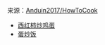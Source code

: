 来源：[Anduin2017/HowToCook](https://github.com/Anduin2017/HowToCook)

- [西红柿炒鸡蛋](https://github.com/thgpddl/CookDiary/blob/main/HomeStyleStirFry/%E8%A5%BF%E7%BA%A2%E6%9F%BF%E7%82%92%E9%B8%A1%E8%9B%8B.md)
- [蛋炒饭](https://github.com/thgpddl/CookDiary/blob/main/HomeStyleStirFry/%E8%9B%8B%E7%82%92%E9%A5%AD.md)
